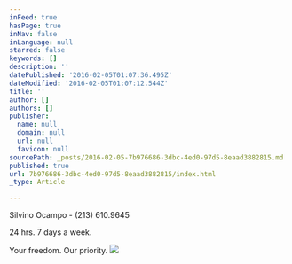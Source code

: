 ```yaml
---
inFeed: true
hasPage: true
inNav: false
inLanguage: null
starred: false
keywords: []
description: ''
datePublished: '2016-02-05T01:07:36.495Z'
dateModified: '2016-02-05T01:07:12.544Z'
title: ''
author: []
authors: []
publisher:
  name: null
  domain: null
  url: null
  favicon: null
sourcePath: _posts/2016-02-05-7b976686-3dbc-4ed0-97d5-8eaad3882815.md
published: true
url: 7b976686-3dbc-4ed0-97d5-8eaad3882815/index.html
_type: Article

---
```

Silvino Ocampo - (213) 610.9645

24 hrs. 7 days a week. 

Your freedom. Our priority.
![](https://the-grid-user-content.s3-us-west-2.amazonaws.com/d973b327-17aa-4d29-a325-8d21e2820e5e.jpg)